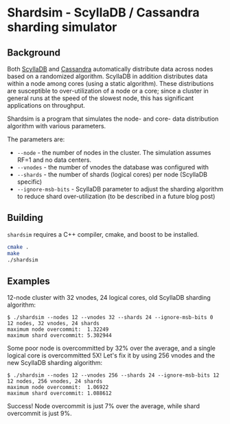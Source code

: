 # Shardsim - ScyllaDB / Cassandra sharding simulator

## Background

Both [ScyllaDB](https://www.scylladb.com) and [Cassandra](https://cassandra.apache.com) automatically distribute data across nodes based on a randomized algorithm. ScyllaDB in addition distributes data within a node among cores (using a static algorithm). These distributions are susceptible to over-utilization of a node or a core; since a cluster in general runs at the speed of the slowest node, this has significant applications on throughput.

Shardsim is a program that simulates the node- and core- data distribution algorithm with various parameters.

The parameters are:

 - `--node` - the number of nodes in the cluster. The simulation assumes RF=1 and no data centers.
 - `--vnodes` - the number of vnodes the database was configured with
 - `--shards` - the number of shards (logical cores) per node (ScyllaDB specific)
 - `--ignore-msb-bits` - ScyllaDB parameter to adjust the sharding algorithm to reduce shard over-utilization (to be described in a future blog post)
 
## Building

`shardsim` requires a C++ compiler, cmake, and boost to be installed.

```sh
cmake .
make
./shardsim
```

## Examples

12-node cluster with 32 vnodes, 24 logical cores, old ScyllaDB sharding algorithm:

```
$ ./shardsim --nodes 12 --vnodes 32 --shards 24 --ignore-msb-bits 0
12 nodes, 32 vnodes, 24 shards
maximum node overcommit:  1.32249
maximum shard overcommit: 5.302944
```

Some poor node is overcommitted by 32% over the average, and a single logical core is overcommitted 5X! Let's fix it by using 256 vnodes and the new ScyllaDB sharding algorithm:

```
$ ./shardsim --nodes 12 --vnodes 256 --shards 24 --ignore-msb-bits 12
12 nodes, 256 vnodes, 24 shards
maximum node overcommit:  1.06922
maximum shard overcommit: 1.088612
```

Success! Node overcommit is just 7% over the average, while shard overcommit is just 9%.
